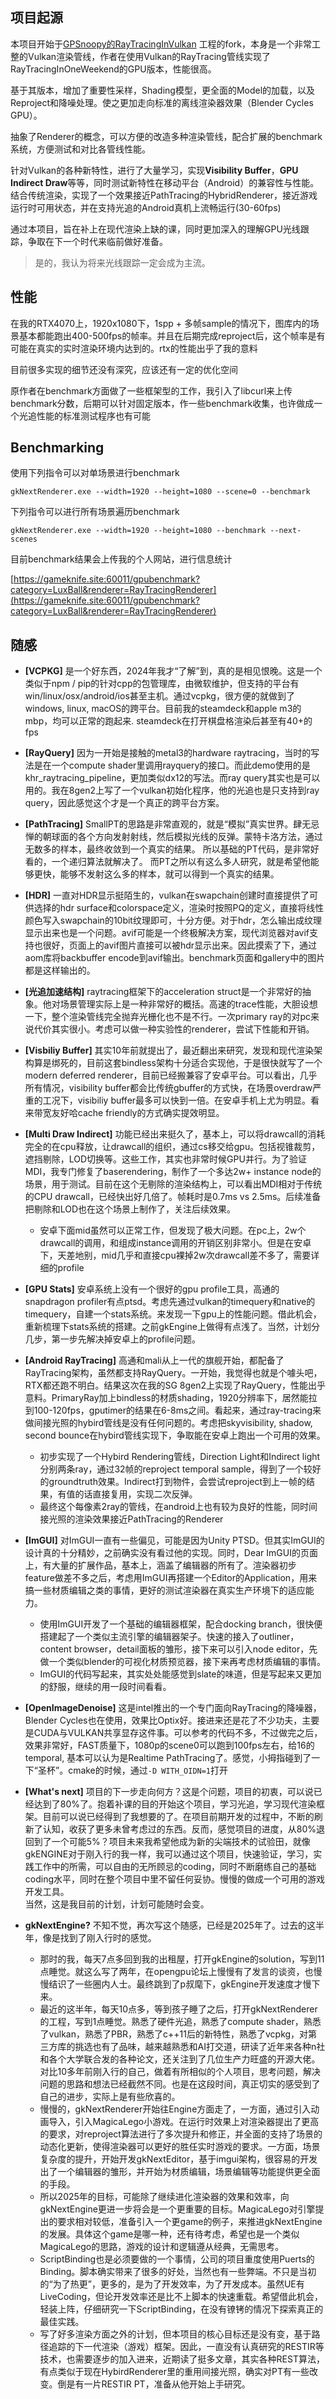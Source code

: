 ## 项目起源

本项目开始于[GPSnoopy的RayTracingInVulkan](https://github.com/GPSnoopy/RayTracingInVulkan) 工程的fork，本身是一个非常工整的Vulkan渲染管线，作者在使用Vulkan的RayTracing管线实现了RayTracingInOneWeekend的GPU版本，性能很高。

基于其版本，增加了重要性采样，Shading模型，更全面的Model的加载，以及Reproject和降噪处理。使之更加走向标准的离线渲染器效果（Blender Cycles GPU）。

抽象了Renderer的概念，可以方便的改造多种渲染管线，配合扩展的benchmark系统，方便测试和对比各管线性能。

针对Vulkan的各种新特性，进行了大量学习，实现**Visibility Buffer**，**GPU Indirect Draw**等等，同时测试新特性在移动平台（Android）的兼容性与性能。结合传统渲染，实现了一个效果接近PathTracing的HybridRenderer，接近游戏运行时可用状态，并在支持光追的Android真机上流畅运行(30-60fps)

通过本项目，旨在补上在现代渲染上缺的课，同时更加深入的理解GPU光线跟踪，争取在下一个时代来临前做好准备。

> 是的，我认为将来光线跟踪一定会成为主流。

## 性能

在我的RTX4070上，1920x1080下，1spp + 多帧sample的情况下，图库内的场景基本都能跑出400-500fps的帧率。并且在后期完成reproject后，这个帧率是有可能在真实的实时渲染环境内达到的。rtx的性能出乎了我的意料

目前很多实现的细节还没有深究，应该还有一定的优化空间

原作者在benchmark方面做了一些框架型的工作，我引入了libcurl来上传benchmark分数，后期可以针对固定版本，作一些benchmark收集，也许做成一个光追性能的标准测试程序也有可能

## Benchmarking

使用下列指令可以对单场景进行benchmark
```
gkNextRenderer.exe --width=1920 --height=1080 --scene=0 --benchmark
```
下列指令可以进行所有场景遍历benchmark
```
gkNextRenderer.exe --width=1920 --height=1080 --benchmark --next-scenes
```
目前benchmark结果会上传我的个人网站，进行信息统计

[https://gameknife.site:60011/gpubenchmark?category=LuxBall&renderer=RayTracingRenderer](https://gameknife.site:60011/gpubenchmark?category=LuxBall&renderer=RayTracingRenderer)

## 随感

- **[VCPKG]** 是一个好东西，2024年我才“了解”到，真的是相见恨晚。这是一个类似于npm / pip的针对cpp的包管理库，由微软维护，但支持的平台有win/linux/osx/android/ios甚至主机。通过vcpkg，很方便的就做到了windows, linux, macOS的跨平台。目前我的steamdeck和apple m3的mbp，均可以正常的跑起来. steamdeck在打开棋盘格渲染后甚至有40+的fps

- **[RayQuery]** 因为一开始是接触的metal3的hardware raytracing，当时的写法是在一个compute shader里调用rayquery的接口。而此demo使用的是khr_raytracing_pipeline，更加类似dx12的写法。而ray query其实也是可以用的。我在8gen2上写了一个vulkan初始化程序，他的光追也是只支持到ray query，因此感觉这个才是一个真正的跨平台方案。

- **[PathTracing]** SmallPT的思路是非常直观的，就是“模拟”真实世界。肆无忌惮的朝球面的各个方向发射射线，然后模拟光线的反弹。蒙特卡洛方法，通过无数多的样本，最终收敛到一个真实的结果。
所以基础的PT代码，是非常好看的，一个递归算法就解决了。
而PT之所以有这么多人研究，就是希望他能够更快，能够不发射这么多的样本，就可以得到一个真实的结果。

- **[HDR]** 一直对HDR显示挺陌生的，vulkan在swapchain创建时直接提供了可供选择的hdr surface和colorspace定义，渲染时按照PQ的定义，直接将线性颜色写入swapchain的10bit纹理即可，十分方便。对于hdr，怎么输出成纹理显示出来也是一个问题。avif可能是一个终极解决方案，现代浏览器对avif支持也很好，页面上的avif图片直接可以被hdr显示出来。因此摸索了下，通过aom库将backbuffer encode到avif输出。benchmark页面和gallery中的图片都是这样输出的。

- **[光追加速结构]** raytracing框架下的acceleration struct是一个非常好的抽象。他对场景管理实际上是一种非常好的概括。高速的trace性能，大胆设想一下，整个渲染管线完全抛弃光栅化也不是不行。一次primary ray的对pc来说代价其实很小。考虑可以做一种实验性的renderer，尝试下性能和开销。

- **[Visbiliy Buffer]** 其实10年前就提出了，最近翻出来研究，发现和现代渲染架构算是绑死的，目前这套bindless架构十分适合实现他，于是很快就写了一个modern deferred renderer，目前已经搬兼容了安卓平台。可以看出，几乎所有情况，visibility buffer都会比传统gbuffer的方式快，在场景overdraw严重的工况下，visibiliy buffer最多可以快到一倍。在安卓手机上尤为明显。看来带宽友好哈cache friendly的方式确实提效明显。

- **[Multi Draw Indirect]** 功能已经出来挺久了，基本上，可以将drawcall的消耗完全的在cpu释放，让drawcall的组织，通过cs移交给gpu。包括视锥裁剪，遮挡剔除，LOD切换等。这些工作，其实也非常时候GPU并行。为了验证MDI，我专门修复了baserendering，制作了一个多达2w+ instance node的场景，用于测试。目前在这个无剔除的渲染结构上，可以看出MDI相对于传统的CPU drawcall，已经快出好几倍了。帧耗时是0.7ms vs 2.5ms。后续准备把剔除和LOD也在这个场景上制作了，关注后续效果。
    - 安卓下面mid虽然可以正常工作，但发现了极大问题。在pc上，2w个drawcall的调用，和组成instance调用的开销区别非常小。但是在安卓下，天差地别，mid几乎和直接cpu裸掉2w次drawcall差不多了，需要详细的profile

- **[GPU Stats]** 安卓系统上没有一个很好的gpu profile工具，高通的snapdragon profiler有点ptsd。考虑先通过vulkan的timequery和native的timequery，自建一个stats系统。来发现一下gpu上的性能问题。借此机会，重新梳理下stats系统的搭建。之前gkEngine上做得有点浅了。当然，计划分几步，第一步先解决掉安卓上的profile问题。

- **[Android RayTracing]** 高通和mali从上一代的旗舰开始，都配备了RayTracing架构，虽然都支持RayQuery。一开始，我觉得也就是个噱头吧，RTX都还跑不明白。结果这次在我的SG 8gen2上实现了RayQuery，性能出乎意料。PrimaryRay加上bindless的材质shading，1920分辨率下，居然能拉到100-120fps，gputimer的结果在6-8ms之间。看起来，通过ray-tracing来做间接光照的hybird管线是没有任何问题的。考虑把skyvisibility, shadow, second bounce在hybird管线实现下，争取能在安卓上跑出一个可用的效果。
    - 初步实现了一个Hybird Rendering管线，Direction Light和Indirect light分别两条ray，通过32帧的reproject temporal sample，得到了一个较好的groundtruth效果。Indirect打到物件，会尝试reproject到上一帧的结果，有值的话直接复用，实现二次反弹。
    - 最终这个每像素2ray的管线，在android上也有较为良好的性能，同时间接光照的渲染效果接近PathTracing的Renderer

- **[ImGUI]** 对ImGUI一直有一些偏见，可能是因为Unity PTSD。但其实ImGUI的设计真的十分精妙，之前确实没有看过他的实现。同时，Dear ImGUI的页面上，有大量的扩展作品，基本上，涵盖了编辑器的所有了。渲染器初步feature做差不多之后，考虑用ImGUI再搭建一个Editor的Application，用来搞一些材质编辑之类的事情，更好的测试渲染器在真实生产环境下的适应能力。
    - 使用ImGUI开发了一个基础的编辑器框架，配合docking branch，很快便搭建起了一个类似主流引擎的编辑器架子。快速的接入了outliner，content browser，detail面板的雏形，接下来可以引入node editor，先做一个类似blender的可视化材质预览器，接下来再考虑材质编辑的事情。
    - ImGUI的代码写起来，其实处处能感觉到slate的味道，但是写起来又更加的舒服，继续的用一段时间看看。

- **[OpenImageDenoise]** 这是intel推出的一个专门面向RayTracing的降噪器，Blender Cycles也在使用，效果比Optix好。接进来还是花了不少功夫，主要是CUDA与VULKAN共享显存这件事。可以参考的代码不多，不过做完之后，效果非常好，FAST质量下，1080p的scene0可以跑到100fps左右，给16的temporal, 基本可以认为是Realtime PathTracing了。感觉，小拇指碰到了一下“圣杯”。cmake的时候，通过`-D WITH_OIDN=1`打开

- **[What's next]** 项目的下一步走向何方？这是个问题，项目的初衷，可以说已经达到了80%了。抱着补课的目的开始这个项目，学习光追，学习现代渲染框架。目前可以说已经得到了我想要的了。在项目前期开发的过程中，不断的刷新了认知，收获了更多未曾考虑过的东西。反而，感觉项目的进度，从80%退回到了一个可能5%？项目未来我希望他成为新的尖端技术的试验田，就像gkENGINE对于刚入行的我一样，我可以通过这个项目，快速验证，学习，实践工作中的所需，可以自由的无所顾忌的coding，同时不断磨练自己的基础coding水平，同时在整个项目中里不留任何妥协。慢慢的做成一个可用的游戏开发工具。<br>
当然，这是我目前的计划，计划可能随时会变。

- **gkNextEngine?** 不知不觉，再次写这个随感，已经是2025年了。过去的这半年，像是找到了刚入行时的感觉。
    - 那时的我，每天7点多回到我的出租屋，打开gkEngine的solution，写到11点睡觉。就这么写了两年，在opengpu论坛上慢慢有了发言的谈资，也慢慢结识了一些圈内人士。最终跳到了p叔麾下，gkEngine开发速度才慢下来。
    - 最近的这半年，每天10点多，等到孩子睡了之后，打开gkNextRenderer的工程，写到1点睡觉。熟悉了硬件光追，熟悉了compute shader，熟悉了vulkan，熟悉了PBR，熟悉了c++11后的新特性，熟悉了vcpkg，对第三方库的挑选也有了品味，越来越熟悉和AI打交道，研读了近年来各种n社和各个大学联合发的各种论文，还关注到了几位生产力旺盛的开源大佬。对比10多年前刚入行的自己，做着有所相似的个人项目，思考问题，解决问题的思路和想法已经截然不同。也是在这段时间，真正切实的感受到了自己的进步，实际上是有些欣喜的。
    - 慢慢的，gkNextRenderer开始往Engine方面走了，一方面，通过引入动画导入，引入MagicaLego小游戏。在运行时效果上对渲染器提出了更高的要求，对reproject算法进行了多次提升和修正，并全面的支持了场景的动态化更新，使得渲染器可以更好的胜任实时游戏的要求。一方面，场景复杂度的提升，开始开发gkNextEditor，基于imgui架构，很容易的开发出了一个编辑器的雏形，并开始为材质编辑，场景编辑等功能提供更全面的手段。
    - 所以2025年的目标，可能除了继续进化渲染器的效果和效率，向gkNextEngine更进一步将会是一个更重要的目标。MagicaLego对引擎提出的要求相对较低，准备引入一个更game的例子，来推进gkNextEngine的发展。具体这个game是哪一种，还有待考虑，希望也是一个类似MagicaLego的思路，游戏的设计和逻辑遵从经典，无需思考。
    - ScriptBinding也是必须要做的一个事情，公司的项目重度使用Puerts的Binding。脚本确实带来了很多的好处，当然也有一些弊端。不只是当初的“为了热更”，更多的，是为了开发效率，为了开发成本。虽然UE有LiveCoding，但论开发效率还是比不上脚本的快速重载。希望借此机会，轻装上阵，仔细研究一下ScriptBinding，在没有镣铐的情况下探索真正的最佳实践。
    - 写了好多渲染方面之外的计划，但本项目的核心目标还是没有变，基于路径追踪的下一代渲染（游戏）框架。因此，一直没有认真研究的RESTIR等技术，也需要逐步的加入进来，近期读了挺多文章，其实各种REST算法，有点类似于现在HybirdRenderer里的重用间接光照，确实对PT有一些改变。倒是有一片RESTIR PT，准备从他开始上手研究。